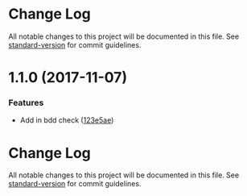 # Change Log

All notable changes to this project will be documented in this file. See [standard-version](https://github.com/conventional-changelog/standard-version) for commit guidelines.

<a name="1.1.0"></a>
# 1.1.0 (2017-11-07)


### Features

* Add in bdd check ([123e5ae](https://github.com/justmiller/ts-lens/commit/123e5ae))



# Change Log

All notable changes to this project will be documented in this file. See [standard-version](https://github.com/conventional-changelog/standard-version) for commit guidelines.
